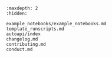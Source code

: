 ```{include} ../README.md
```

```{toctree}
:maxdepth: 2
:hidden:

example_notebooks/example_notebooks.md
template_runscripts.md
autoapi/index
changelog.md
contributing.md
conduct.md
```